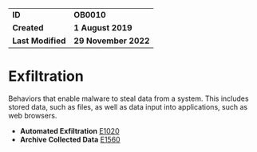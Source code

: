 <table>
<tr>
<td><b>ID</b></td>
<td><b>OB0010</b></td>
</tr>
<td><b>Created</b></td>
<td><b>1 August 2019</b></td>
</tr>
<tr>
<td><b>Last Modified</b></td>
<td><b>29 November 2022</b></td>
</tr>
</table>


# Exfiltration

Behaviors that enable malware to steal data from a system. This includes stored data, such as files, as well as data input into applications, such as web browsers.

* **Automated Exfiltration** [E1020](../exfiltration/automated-exfiltration.md)
* **Archive Collected Data** [E1560](../exfiltration/archive-collected-data.md)
